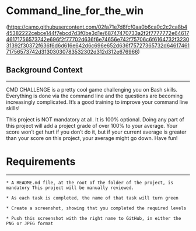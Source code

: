 # Command_line_for_the_win

(https://camo.githubusercontent.com/02fa71e7d8fcf0aa0b6ca0c2c2ca8b445382222cebce144f7ebcd7d3f0be3d1e/68747470733a2f2f7777772e6461746171756573742e696f2f77702d636f6e74656e742f75706c6f6164732f323031392f30372f636f6d6d616e642d6c696e652d636f75727365732d6461746171756573742d31303030783532302d312d312e676966)

## Background Context
-----------

CMD CHALLENGE is a pretty cool game challenging you on Bash skills. Everything is done via the command line and the questions are becoming increasingly complicated. It’s a good training to improve your command line skills!

This project is NOT mandatory at all. It is 100% optional. Doing any part of this project will add a project grade of over 100% to your average. Your score won’t get hurt if you don’t do it, but if your current average is greater than your score on this project, your average might go down. Have fun!

# Requirements
-----------------

    * A README.md file, at the root of the folder of the project, is mandatory This project will be manually reviewed.

    * As each task is completed, the name of that task will turn green

    * Create a screenshot, showing that you completed the required levels
 
    * Push this screenshot with the right name to GitHub, in either the PNG or JPEG format
